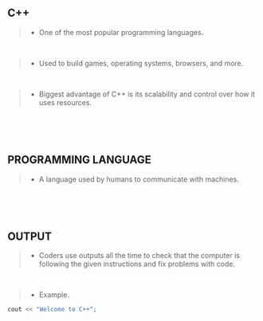 ## C++
> - One of the most popular programming languages.

<br />

> - Used to build games, operating systems, browsers, and more.

<br />

> - Biggest advantage of C++ is its scalability and control over how it uses resources.


<br />
<br />
<br />



## PROGRAMMING LANGUAGE
> - A language used by humans to communicate with machines.

<br />
<br />
<br />



## OUTPUT
> - Coders use outputs all the time to check that the computer is following the given
    instructions and fix problems with code.

<br />

> - Example.

```cpp
cout << "Welcome to C++";
```

